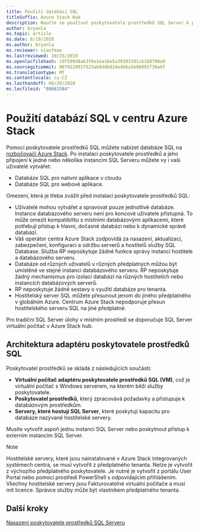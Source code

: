 ```yaml
---
title: Použití databází SQL
titleSuffix: Azure Stack Hub
description: Naučte se používat poskytovatele prostředků SQL Server k poskytování databází SQL jako služby v centru Azure Stack.
author: bryanla
ms.topic: article
ms.date: 8/19/2020
ms.author: bryanla
ms.reviewer: xiaofmao
ms.lastreviewed: 10/25/2019
ms.openlocfilehash: c0f599d8a63f0a1ea16e5a39303391cb1b0790a0
ms.sourcegitcommit: 8079220917523ab9ddb824e4bba3e9b091f38a9f
ms.translationtype: MT
ms.contentlocale: cs-CZ
ms.lasthandoff: 08/20/2020
ms.locfileid: "88661584"
---
```

# <a name="use-sql-databases-on-azure-stack-hub"></a>Použití databází SQL v centru Azure Stack

Pomocí poskytovatele prostředků SQL můžete nabízet databáze SQL na [rozbočovači Azure Stack](azure-stack-overview.md). Po instalaci poskytovatele prostředků a jeho připojení k jedné nebo několika instancím SQL Serveru můžete vy i vaši uživatelé vytvářet:

- Databáze SQL pro nativní aplikace v cloudu
- Databáze SQL pro webové aplikace.

Omezení, která je třeba zvážit před instalací poskytovatele prostředků SQL:

- Uživatelé mohou vytvářet a spravovat pouze jednotlivé databáze. Instance databázového serveru není pro koncové uživatele přístupná. To může omezit kompatibilitu s místními databázovými aplikacemi, které potřebují přístup k hlavní, dočasné databázi nebo k dynamické správě databází.
- Váš operátor centra Azure Stack zodpovídá za nasazení, aktualizaci, zabezpečení, konfiguraci a údržbu serverů a hostitelů služby SQL Database. Služba RP neposkytuje žádné funkce správy instancí hostitele a databázového serveru.
- Databáze od různých uživatelů v různých předplatných můžou být umístěné ve stejné instanci databázového serveru. RP neposkytuje žádný mechanismus pro izolaci databází na různých hostitelích nebo instancích databázových serverů.
- RP neposkytuje žádné sestavy o využití databáze pro tenanta.
- Hostitelský server SQL můžete přesunout jenom do jiného předplatného v globálním Azure. Centrum Azure Stack nepodporuje přesun hostitelského serveru SQL na jiné předplatné.

Pro tradiční SQL Server úlohy v místním prostředí se doporučuje SQL Server virtuální počítač v Azure Stack hub.

## <a name="sql-resource-provider-adapter-architecture"></a>Architektura adaptéru poskytovatele prostředků SQL

Poskytovatel prostředků se skládá z následujících součástí:

- **Virtuální počítač adaptéru poskytovatele prostředků SQL (VM)**, což je virtuální počítač s Windows serverem, na kterém běží služby poskytovatele.
- **Poskytovatel prostředků**, který zpracovává požadavky a přistupuje k databázovým prostředkům.
- **Servery, které hostují SQL Server**, které poskytují kapacitu pro databáze nazývané hostitelské servery.

Musíte vytvořit aspoň jednu instanci SQL Server nebo poskytnout přístup k externím instancím SQL Server.

> [!NOTE]
> Hostitelské servery, které jsou nainstalované v Azure Stack integrovaných systémech centra, se musí vytvořit z předplatného tenanta. Nelze je vytvořit z výchozího předplatného poskytovatele. Je nutné je vytvořit z portálu User Portal nebo pomocí prostředí PowerShell s odpovídajícím přihlášením. Všechny hostitelské servery jsou Fakturovatelné virtuální počítače a musí mít licence. Správce služby může být vlastníkem předplatného tenanta.

## <a name="next-steps"></a>Další kroky

[Nasazení poskytovatele prostředků SQL Serveru](azure-stack-sql-resource-provider-deploy.md)
